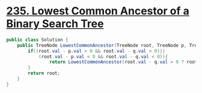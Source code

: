 # [235. Lowest Common Ancestor of a Binary Search Tree](https://leetcode.com/problems/lowest-common-ancestor-of-a-binary-search-tree/)

```csharp
public class Solution {
    public TreeNode LowestCommonAncestor(TreeNode root, TreeNode p, TreeNode q) {
        if((root.val - p.val > 0 && root.val - q.val > 0)||
            (root.val - p.val < 0 && root.val - q.val < 0)){
                return LowestCommonAncestor(root.val - q.val > 0 ? root.left : root.right, p, q);
        }
        return root;
    }
}
```
